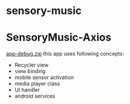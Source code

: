 ﻿# sensory-music
# SensoryMusic-Axios
[app-debug.zip](https://github.com/LCB2021029-Badri/SensoryMusic-Axios/files/9935268/app-debug.zip)
this app uses following concepts:
- Recycler view
- view binding
- mobile sensor activation
- media player class
- UI handler
- android services
